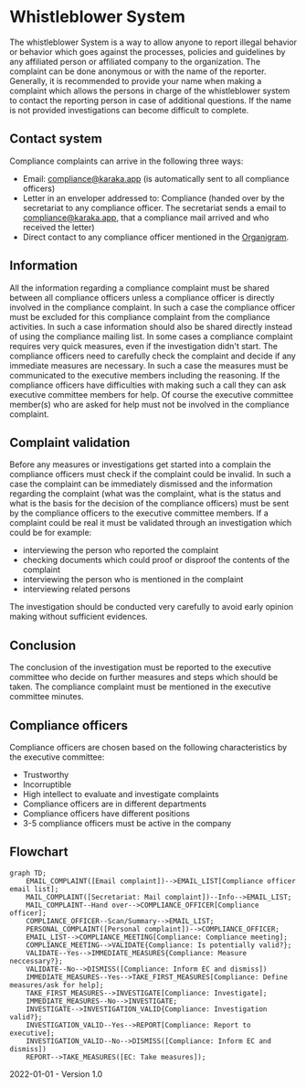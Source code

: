 # Whistleblower System

The whistleblower System is a way to allow anyone to report illegal behavior or behavior which goes against the processes, policies and guidelines by any affiliated person or affiliated company to the organization. The complaint can be done anonymous or with the name of the reporter. Generally, it is recommended to provide your name when making a complaint which allows the persons in charge of the whistleblower system to contact the reporting person in case of additional questions. If the name is not provided investigations can become difficult to complete. 

## Contact system

Compliance complaints can arrive in the following three ways:

* Email: [compliance@karaka.app](compliance@karaka.app) (is automatically sent to all compliance officers)
* Letter in an enveloper addressed to: Compliance (handed over by the secretariat to any compliance officer. The secretariat sends a email to [compliance@karaka.app](compliance@karaka.app), that a compliance mail arrived and who received the letter)
* Direct contact to any compliance officer mentioned in the [Organigram](../Processes/Organigram.md).

## Information

All the information regarding a compliance complaint must be shared between all compliance officers unless a compliance officer is directly involved in the compliance complaint. In such a case the compliance officer must be excluded for this compliance complaint from the compliance activities. In such a case information should also be shared directly instead of using the compliance mailing list. In some cases a compliance complaint requires very quick measures, even if the investigation didn't start. The compliance officers need to carefully check the complaint and decide if any immediate measures are necessary. In such a case the measures must be communicated to the executive members including the reasoning. If the compliance officers have difficulties with making such a call they can ask executive committee members for help. Of course the executive committee member(s) who are asked for help must not be involved in the compliance complaint. 

## Complaint validation

Before any measures or investigations get started into a complain the compliance officers must check if the complaint could be invalid. In such a case the complaint can be immediately dismissed and the information regarding the complaint (what was the complaint, what is the status and what is the basis for the decision of the compliance officers) must be sent by the compliance officers to the executive committee members. If a complaint could be real it must be validated through an investigation which could be for example:

* interviewing the person who reported the complaint
* checking documents which could proof or disproof the contents of the complaint
* interviewing the person who is mentioned in the complaint
* interviewing related persons

The investigation should be conducted very carefully to avoid early opinion making without sufficient evidences. 

## Conclusion

The conclusion of the investigation must be reported to the executive committee who decide on further measures and steps which should be taken. The compliance complaint must be mentioned in the executive committee minutes.

## Compliance officers

Compliance officers are chosen based on the following characteristics by the executive committee:

* Trustworthy
* Incorruptible
* High intellect to evaluate and investigate complaints
* Compliance officers are in different departments
* Compliance officers have different positions
* 3-5 compliance officers must be active in the company

## Flowchart

```mermaid
graph TD;
	EMAIL_COMPLAINT([Email complaint])-->EMAIL_LIST[Compliance officer email list];
	MAIL_COMPLAINT([Secretariat: Mail complaint])--Info-->EMAIL_LIST;
	MAIL_COMPLAINT--Hand over-->COMPLIANCE_OFFICER[Compliance officer];
	COMPLIANCE_OFFICER--Scan/Summary-->EMAIL_LIST;
	PERSONAL_COMPLAINT([Personal complaint])-->COMPLIANCE_OFFICER;
	EMAIL_LIST-->COMPLIANCE_MEETING[Compliance: Compliance meeting];
	COMPLIANCE_MEETING-->VALIDATE{Compliance: Is potentially valid?};
	VALIDATE--Yes-->IMMEDIATE_MEASURES{Compliance: Measure neccessary?};
	VALIDATE--No-->DISMISS([Compliance: Inform EC and dismiss])
	IMMEDIATE_MEASURES--Yes-->TAKE_FIRST_MEASURES[Compliance: Define measures/ask for help];
	TAKE_FIRST_MEASURES-->INVESTIGATE[Compliance: Investigate];
	IMMEDIATE_MEASURES--No-->INVESTIGATE;
	INVESTIGATE-->INVESTIGATION_VALID{Compliance: Investigation valid?};
	INVESTIGATION_VALID--Yes-->REPORT[Compliance: Report to executive];
	INVESTIGATION_VALID--No-->DISMISS([Compliance: Inform EC and dismiss])
	REPORT-->TAKE_MEASURES([EC: Take measures]);
```





2022-01-01 - Version 1.0
